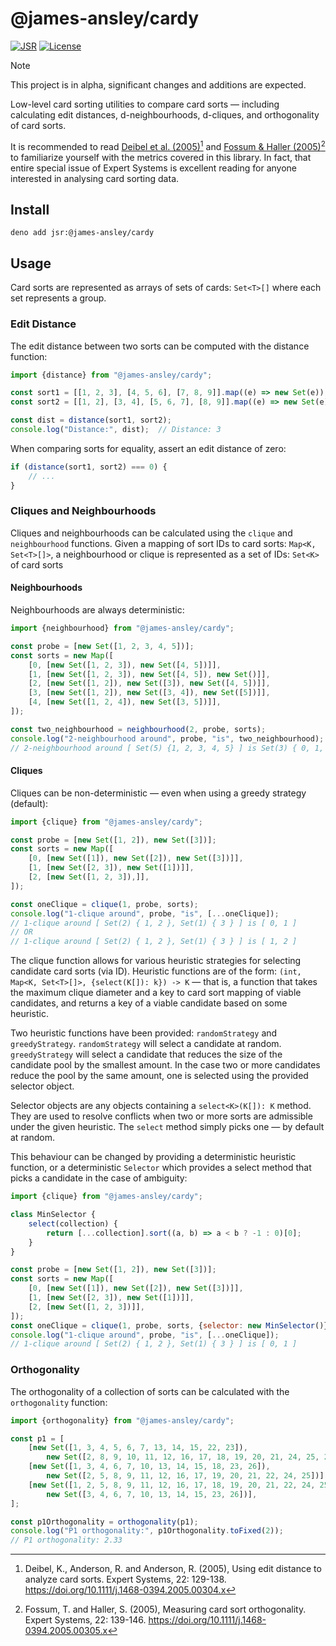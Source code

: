 # @james-ansley/cardy

[![JSR](https://jsr.io/badges/@james-ansley/cardy)](https://jsr.io/@james-ansley/cardy)
[![License](https://img.shields.io/badge/Apache--2.0-green?label=license)](https://github.com/James-Ansley/cardyjs/blob/main/LICENSE)

> [!NOTE]
> This project is in alpha, significant changes and additions are expected.

Low-level card sorting utilities to compare card sorts — including calculating
edit distances, d-neighbourhoods, d-cliques, and orthogonality of card sorts.

It is recommended to read
[Deibel et al. (2005)](https://doi.org/10.1111/j.1468-0394.2005.00304.x)[^1]
and
[Fossum & Haller (2005)](https://doi.org/10.1111/j.1468-0394.2005.00305.x)[^2]
to familiarize yourself with the metrics covered in this library. In fact, that
entire special issue of Expert Systems is excellent reading for anyone
interested in analysing card sorting data.

## Install

```
deno add jsr:@james-ansley/cardy
```

## Usage

Card sorts are represented as arrays of sets of cards: `Set<T>[]` where each set
represents a group.

### Edit Distance

The edit distance between two sorts can be computed with the distance function:

```javascript
import {distance} from "@james-ansley/cardy";

const sort1 = [[1, 2, 3], [4, 5, 6], [7, 8, 9]].map((e) => new Set(e));
const sort2 = [[1, 2], [3, 4], [5, 6, 7], [8, 9]].map((e) => new Set(e));

const dist = distance(sort1, sort2);
console.log("Distance:", dist);  // Distance: 3
```

When comparing sorts for equality, assert an edit distance of zero:

```javascript
if (distance(sort1, sort2) === 0) {
    // ...
}
```

### Cliques and Neighbourhoods

Cliques and neighbourhoods can be calculated using the `clique`
and `neighbourhood` functions. Given a mapping of sort IDs to card sorts:
`Map<K, Set<T>[]>`, a neighbourhood or clique is represented as a set of IDs:
`Set<K>` of card sorts

#### Neighbourhoods

Neighbourhoods are always deterministic:

```javascript
import {neighbourhood} from "@james-ansley/cardy";

const probe = [new Set([1, 2, 3, 4, 5])];
const sorts = new Map([
    [0, [new Set([1, 2, 3]), new Set([4, 5])]],
    [1, [new Set([1, 2, 3]), new Set([4, 5]), new Set()]],
    [2, [new Set([1, 2]), new Set([3]), new Set([4, 5])]],
    [3, [new Set([1, 2]), new Set([3, 4]), new Set([5])]],
    [4, [new Set([1, 2, 4]), new Set([3, 5])]],
]);

const two_neighbourhood = neighbourhood(2, probe, sorts);
console.log("2-neighbourhood around", probe, "is", two_neighbourhood);
// 2-neighbourhood around [ Set(5) {1, 2, 3, 4, 5} ] is Set(3) { 0, 1, 4 }
```

#### Cliques

Cliques can be non-deterministic — even when using a greedy strategy (default):

```javascript
import {clique} from "@james-ansley/cardy";

const probe = [new Set([1, 2]), new Set([3])];
const sorts = new Map([
    [0, [new Set([1]), new Set([2]), new Set([3])]],
    [1, [new Set([2, 3]), new Set([1])]],
    [2, [new Set([1, 2, 3]),]],
]);

const oneClique = clique(1, probe, sorts);
console.log("1-clique around", probe, "is", [...oneClique]);
// 1-clique around [ Set(2) { 1, 2 }, Set(1) { 3 } ] is [ 0, 1 ]
// OR
// 1-clique around [ Set(2) { 1, 2 }, Set(1) { 3 } ] is [ 1, 2 ]
```

The clique function allows for various heuristic strategies for selecting
candidate card sorts (via ID). Heuristic functions are of the form:
`(int, Map<K, Set<T>[]>, {select(K[]): k}) -> K` — that is, a function that
takes the maximum clique diameter and a key to card sort mapping of viable
candidates, and returns a key of a viable candidate based on some heuristic.

Two heuristic functions have been provided: `randomStrategy` and
`greedyStrategy`. `randomStrategy` will select a candidate at random.
`greedyStrategy` will select a candidate that reduces the size of the candidate
pool by the smallest amount. In the case two or more candidates reduce the pool
by the same amount, one is selected using the provided selector object.

Selector objects are any objects containing a `select<K>(K[]): K` method. They
are used to resolve conflicts when two or more sorts are admissible under the
given heuristic. The `select` method simply picks one — by default at random.

This behaviour can be changed by providing a deterministic heuristic function,
or a deterministic `Selector` which provides a select method that picks a
candidate in the case of ambiguity:

```javascript
import {clique} from "@james-ansley/cardy";

class MinSelector {
    select(collection) {
        return [...collection].sort((a, b) => a < b ? -1 : 0)[0];
    }
}

const probe = [new Set([1, 2]), new Set([3])];
const sorts = new Map([
    [0, [new Set([1]), new Set([2]), new Set([3])]],
    [1, [new Set([2, 3]), new Set([1])]],
    [2, [new Set([1, 2, 3])]],
]);
const oneClique = clique(1, probe, sorts, {selector: new MinSelector()});
console.log("1-clique around", probe, "is", [...oneClique]);
// 1-clique around [ Set(2) { 1, 2 }, Set(1) { 3 } ] is [ 0, 1 ]
```

### Orthogonality

The orthogonality of a collection of sorts can be calculated with the
`orthogonality` function:

```javascript
import {orthogonality} from "@james-ansley/cardy";

const p1 = [
    [new Set([1, 3, 4, 5, 6, 7, 13, 14, 15, 22, 23]),
        new Set([2, 8, 9, 10, 11, 12, 16, 17, 18, 19, 20, 21, 24, 25, 26])],
    [new Set([1, 3, 4, 6, 7, 10, 13, 14, 15, 18, 23, 26]),
        new Set([2, 5, 8, 9, 11, 12, 16, 17, 19, 20, 21, 22, 24, 25])],
    [new Set([1, 2, 5, 8, 9, 11, 12, 16, 17, 18, 19, 20, 21, 22, 24, 25]),
        new Set([3, 4, 6, 7, 10, 13, 14, 15, 23, 26])],
];

const p1Orthogonality = orthogonality(p1);
console.log("P1 orthogonality:", p1Orthogonality.toFixed(2));
// P1 orthogonality: 2.33
```

[^1]: Deibel, K., Anderson, R. and Anderson, R. (2005), Using edit distance to
analyze card sorts. Expert Systems, 22: 129-138.
https://doi.org/10.1111/j.1468-0394.2005.00304.x

[^2]: Fossum, T. and Haller, S. (2005), Measuring card sort orthogonality.
Expert Systems, 22: 139-146. https://doi.org/10.1111/j.1468-0394.2005.00305.x

